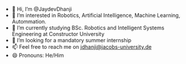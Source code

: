 - 👋 Hi, I’m @JaydevDhanji
- 👀 I’m interested in Robotics, Artificial Intelligence, Machine Learning, Autommation.
- 🌱 I’m currently studying BSc. Robotics and Intelligent Systems Engineering at Constructor University
- 💞️ I’m looking for a mandatory summer internship
- 📫 Feel free to reach me on jdhanji@jacobs-university.de
- 😄 Pronouns: He/Him

<!---
JaydevDhanji/JaydevDhanji is a ✨ special ✨ repository because its `README.md` (this file) appears on your GitHub profile.
You can click the Preview link to take a look at your changes.
--->
